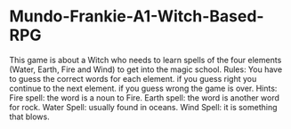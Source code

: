 # Mundo-Frankie-A1-Witch-Based-RPG
This game is about a Witch who needs to learn spells of the four elements (Water, Earth, Fire and Wind) to get into the magic school.
Rules: You have to guess the correct words for each element. if you guess right you continue to the next element. if you guess wrong the game is over.
Hints: 
Fire spell: the word is a noun to Fire.
Earth spell: the word is another word for rock.
Water Spell: usually found in oceans.
Wind Spell: it is something that blows.